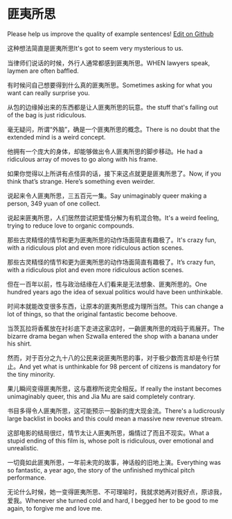 # 匪夷所思

Please help us improve the quality of example sentences! [Edit on Github](https://github.com/jiyushe/jiyu-example-sentence-source/blob/main/chinese/feiyisuosi.md)

<p><span class="chinese">这种想法简直是匪夷所思</span><span class="english">It's got to seem very mysterious to us.</span></p>

<p><span class="chinese">当律师们说话的时候，外行人通常都感到匪夷所思。</span><span class="english">WHEN lawyers speak, laymen are often baffled.</span></p>

<p><span class="chinese">有时候问自己想要得到什么真的匪夷所思。</span><span class="english">Sometimes asking for what you want can really surprise you.</span></p>

<p><span class="chinese">从包的边缘掉出来的东西都是让人匪夷所思的玩意。</span><span class="english">the stuff that's falling out of the bag is just ridiculous.</span></p>

<p><span class="chinese">毫无疑问，所谓“外脑”，确是一个匪夷所思的概念。</span><span class="english">There is no doubt that the extended mind is a weird concept.</span></p>

<p><span class="chinese">他拥有一个庞大的身体，却能够做出令人匪夷所思的脚步移动。</span><span class="english">He had a ridiculous array of moves to go along with his frame.</span></p>

<p><span class="chinese">如果你觉得以上所讲有点怪异的话，接下来这点就更是匪夷所思了。</span><span class="english">Now, if you think that’s strange. Here’s something even weirder.</span></p>

<p><span class="chinese">说起来令人匪夷所思，三五百元一集。</span><span class="english">Say unimaginably queer making a person, 349 yuan of one collect.</span></p>

<p><span class="chinese">说起来匪夷所思，人们居然尝试把爱情分解为有机混合物。</span><span class="english">It's a weird feeling, trying to reduce love to organic compounds.</span></p>

<p><span class="chinese">那些古灵精怪的情节和更为匪夷所思的动作场面简直有趣极了。</span><span class="english">It's crazy fun, with a ridiculous plot and even more ridiculous action scenes.</span></p>

<p><span class="chinese">那些古灵精怪的情节和更为匪夷所思的动作场面简直有趣极了。</span><span class="english">It’s crazy fun, with a ridiculous plot and even more ridiculous action scenes.</span></p>

<p><span class="chinese">但在一百年以前，性与政治结缘在人们看来是无法想象、匪夷所思的。</span><span class="english">One hundred years ago the idea of sexual politics would have been unthinkable.</span></p>

<p><span class="chinese">时间本就能改变很多东西，让原本的匪夷所思成为理所当然。</span><span class="english">This can change a lot of things, so that the original fantastic become behoove.</span></p>

<p><span class="chinese">当茨瓦拉将香蕉放在衬衫底下走进这家店时，一齣匪夷所思的戏码于焉展开。</span><span class="english">The bizarre drama began when Szwalla entered the shop with a banana under his shirt.</span></p>

<p><span class="chinese">然而，对于百分之九十八的公民来说匪夷所思的事，对于极少数而言却是令行禁止。</span><span class="english">And yet what is unthinkable for 98 percent of citizens is mandatory for the tiny minority.</span></p>

<p><span class="chinese">果儿瞬间变得匪夷所思，这与嘉穆所说完全相反。</span><span class="english">If really the instant becomes unimaginably queer, this and Jia Mu are said completely contrary.</span></p>

<p><span class="chinese">书目多得令人匪夷所思，这可能预示一股新的庞大现金流。</span><span class="english">There's a ludicrously large backlist in books and this could mean a massive new revenue stream.</span></p>

<p><span class="chinese">这部电影的结局很烂，情节太让人匪夷所思，煽情过了而且不现实。</span><span class="english">What a stupid ending of this film is, whose polt is ridiculous, over emotional and unrealistic.</span></p>

<p><span class="chinese">一切竟如此匪夷所思，一年前未完的故事，神话般的旧地上演。</span><span class="english">Everything was so fantastic, a year ago, the story of the unfinished mythical pitch performance.</span></p>

<p><span class="chinese">无论什么时候，她一变得匪夷所思、不可理喻时，我就求她再对我好点，原谅我，爱我。</span><span class="english">Whenever she turned cold and hard, I begged her to be good to me again, to forgive me and love me.</span></p>

